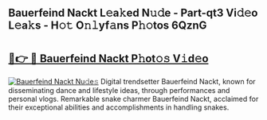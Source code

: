 ## Bauerfeind Nackt L𝚎a𝚔ed N𝚞𝚍e - Part-qt3 Vi𝚍𝚎o L𝚎a𝚔s - H𝚘𝚝 O𝚗𝚕yf𝚊ns P𝚑𝚘tos 6QznG

# <h2><a href="http://kfet9q.oniu.top/?m=Bauerfeind+Nackt">🔗👉 🔴 Bauerfeind Nackt P𝚑ot𝚘𝚜 V𝚒d𝚎o</a></h2>

[![Bauerfeind Nackt Nu𝚍e𝚜](https://i.imgur.com/0qMVB7G.gif)](http://kfet9q.oniu.top/?m=Bauerfeind+Nackt)
Digital trendsetter Bauerfeind Nackt, known for disseminating dance and lifestyle ideas, through performances and personal vlogs. Remarkable snake charmer Bauerfeind Nackt, acclaimed for their exceptional abilities and accomplishments in handling snakes.  

